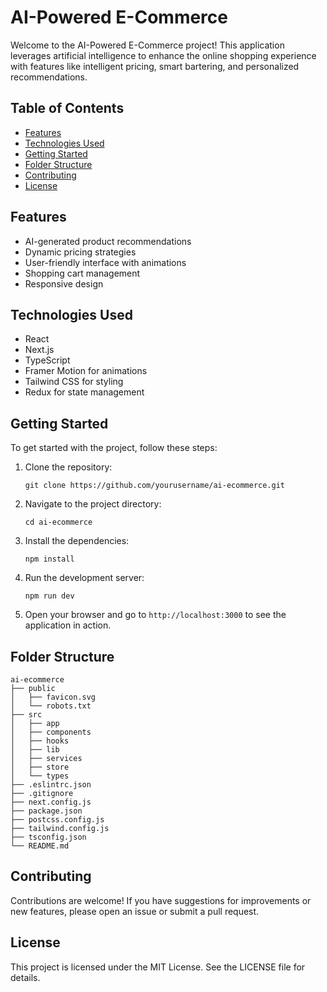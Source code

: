 # AI-Powered E-Commerce

Welcome to the AI-Powered E-Commerce project! This application leverages artificial intelligence to enhance the online shopping experience with features like intelligent pricing, smart bartering, and personalized recommendations.

## Table of Contents

- [Features](#features)
- [Technologies Used](#technologies-used)
- [Getting Started](#getting-started)
- [Folder Structure](#folder-structure)
- [Contributing](#contributing)
- [License](#license)

## Features

- AI-generated product recommendations
- Dynamic pricing strategies
- User-friendly interface with animations
- Shopping cart management
- Responsive design

## Technologies Used

- React
- Next.js
- TypeScript
- Framer Motion for animations
- Tailwind CSS for styling
- Redux for state management

## Getting Started

To get started with the project, follow these steps:

1. Clone the repository:
   ```
   git clone https://github.com/yourusername/ai-ecommerce.git
   ```

2. Navigate to the project directory:
   ```
   cd ai-ecommerce
   ```

3. Install the dependencies:
   ```
   npm install
   ```

4. Run the development server:
   ```
   npm run dev
   ```

5. Open your browser and go to `http://localhost:3000` to see the application in action.

## Folder Structure

```
ai-ecommerce
├── public
│   ├── favicon.svg
│   └── robots.txt
├── src
│   ├── app
│   ├── components
│   ├── hooks
│   ├── lib
│   ├── services
│   ├── store
│   └── types
├── .eslintrc.json
├── .gitignore
├── next.config.js
├── package.json
├── postcss.config.js
├── tailwind.config.js
├── tsconfig.json
└── README.md
```

## Contributing

Contributions are welcome! If you have suggestions for improvements or new features, please open an issue or submit a pull request.

## License

This project is licensed under the MIT License. See the LICENSE file for details.